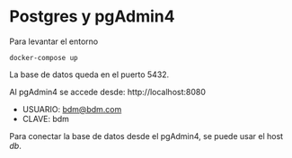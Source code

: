 # Postgres y pgAdmin4

Para levantar el entorno

```docker-compose up```

La base de datos queda en el puerto 5432.

Al pgAdmin4 se accede desde: http://localhost:8080

- USUARIO: bdm@bdm.com
- CLAVE: bdm

Para conectar la base de datos desde el pgAdmin4, se puede usar el host *db*.
